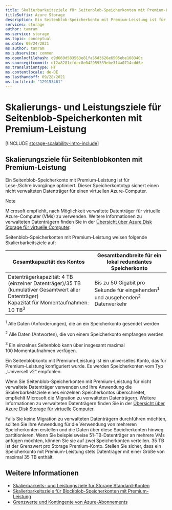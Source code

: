 ```yaml
---
title: Skalierbarkeitsziele für Seitenblob-Speicherkonten mit Premium-Leistung
titleSuffix: Azure Storage
description: Ein Seitenblob-Speicherkonto mit Premium-Leistung ist für Lese-/Schreibvorgänge optimiert. Dieser Speicherkontotyp sichert einen nicht verwalteten Datenträger für einen virtuellen Azure-Computer.
services: storage
author: tamram
ms.service: storage
ms.topic: conceptual
ms.date: 09/24/2021
ms.author: tamram
ms.subservice: common
ms.openlocfilehash: d9d669d583563e81fa55d3626e6505ebe108340c
ms.sourcegitcommit: df2a8281cfdec8e042959339ebe314a0714cdd5e
ms.translationtype: HT
ms.contentlocale: de-DE
ms.lasthandoff: 09/28/2021
ms.locfileid: "129153461"
---
```

# <a name="scalability-and-performance-targets-for-premium-page-blob-storage-accounts"></a>Skalierungs- und Leistungsziele für Seitenblob-Speicherkonten mit Premium-Leistung

[!INCLUDE [storage-scalability-intro-include](../../../includes/storage-scalability-intro-include.md)]

## <a name="scale-targets-for-premium-page-blob-accounts"></a>Skalierungsziele für Seitenblobkonten mit Premium-Leistung

Ein Seitenblob-Speicherkonto mit Premium-Leistung ist für Lese-/Schreibvorgänge optimiert. Dieser Speicherkontotyp sichert einen nicht verwalteten Datenträger für einen virtuellen Azure-Computer.

> [!NOTE]
> Microsoft empfiehlt, nach Möglichkeit verwaltete Datenträger für virtuelle Azure-Computer (VMs) zu verwenden. Weitere Informationen zu verwalteten Datenträgern finden Sie in der [Übersicht über Azure Disk Storage für virtuelle Computer](../../virtual-machines/managed-disks-overview.md).

Seitenblob-Speicherkonten mit Premium-Leistung weisen folgende Skalierbarkeitsziele auf:

| Gesamtkapazität des Kontos                            | Gesamtbandbreite für ein lokal redundantes Speicherkonto                     |
| ------------------------------------------------- | --------------------------------------------------------------------------- |
| Datenträgerkapazität: 4 TB (einzelner Datenträger)/35 TB (kumulativer Gesamtwert aller Datenträger) <br>Kapazität für Momentaufnahmen: 10 TB<sup>3</sup> | Bis zu 50 Gigabit pro Sekunde für eingehenden<sup>1</sup> und ausgehenden<sup>2</sup> Datenverkehr |

<sup>1</sup> Alle Daten (Anforderungen), die an ein Speicherkonto gesendet werden

<sup>2</sup> Alle Daten (Antworten), die von einem Speicherkonto empfangen werden

<sup>3</sup> Ein einzelnes Seitenblob kann über insgesamt maximal 100 Momentaufnahmen verfügen.

Ein Seitenblobkonto mit Premium-Leistung ist ein universelles Konto, das für Premium-Leistung konfiguriert wurde. Es werden Speicherkonten vom Typ „Universell v2“ empfohlen.

Wenn Sie Seitenblob-Speicherkonten mit Premium-Leistung für nicht verwaltete Datenträger verwenden und Ihre Anwendung die Skalierbarkeitsziele eines einzelnen Speicherkontos überschreitet, empfiehlt Microsoft die Migration zu verwalteten Datenträgern. Weitere Informationen zu verwalteten Datenträgern finden Sie in der [Übersicht über Azure Disk Storage für virtuelle Computer](../../virtual-machines/managed-disks-overview.md).

Falls Sie keine Migration zu verwalteten Datenträgern durchführen möchten, sollten Sie Ihre Anwendung für die Verwendung von mehreren Speicherkonten erstellen und die Daten über diese Speicherkonten hinweg partitionieren. Wenn Sie beispielsweise 51-TB-Datenträger an mehrere VMs anfügen möchten, können Sie sie auf zwei Speicherkonten verteilen. 35 TB ist der Grenzwert pro Storage Premium-Konto. Stellen Sie sicher, dass ein Speicherkonto mit Premium-Leistung stets Datenträger mit einer Größe von maximal 35 TB enthält.

## <a name="see-also"></a>Weitere Informationen

- [Skalierbarkeits- und Leistungsziele für Storage Standard-Konten](../common/scalability-targets-standard-account.md)
- [Skalierbarkeitsziele für Blockblob-Speicherkonten mit Premium-Leistung](../blobs/scalability-targets-premium-block-blobs.md)
- [Grenzwerte und Kontingente von Azure-Abonnements](../../azure-resource-manager/management/azure-subscription-service-limits.md)
